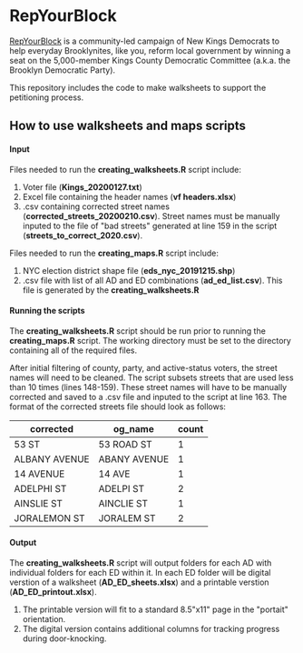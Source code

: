 # RepYourBlock

[RepYourBlock](https://www.repyourblock.com/) is a community-led campaign of New Kings Democrats to help everyday Brooklynites, like you, reform local government by winning a seat on the 5,000-member Kings County Democratic Committee (a.k.a. the Brooklyn Democratic Party).

This repository includes the code to make walksheets to support the petitioning process.


## How to use walksheets and maps scripts

#### Input
Files needed to run the **creating_walksheets.R** script include:
  1. Voter file (**Kings_20200127.txt**)
  2. Excel file containing the header names (**vf headers.xlsx**)
  3. .csv containing corrected street names (**corrected_streets_20200210.csv**). Street names must be manually inputed to the file of "bad streets" generated at line 159 in the script (**streets_to_correct_2020.csv**).
  
Files needed to run the **creating_maps.R** script include:
  1. NYC election district shape file (**eds_nyc_20191215.shp**)
  2. .csv file with list of all AD and ED combinations (**ad_ed_list.csv**). This file is generated by the **creating_walksheets.R**

#### Running the scripts
The **creating_walksheets.R** script should be run prior to running the **creating_maps.R** script. The working directory must be set to the directory containing all of the required files.

After initial filtering of county, party, and active-status voters, the street names will need to be cleaned. The script subsets streets that are used less than 10 times (lines 148-159). These street names will have to be manually corrected and saved to a .csv file and inputed to the script at line 163. The format of the corrected streets file should look as follows: 

|corrected	| og_name	| count|
|----------|---------|--------|
|53 ST	| 53 ROAD ST	| 1|
|ALBANY AVENUE	| ABANY AVENUE |	1|
|14 AVENUE	| 14 AVE |	1|
|ADELPHI ST	|ADELPI ST |	2|
|AINSLIE ST	|AINCLIE ST |	1|
|JORALEMON ST|JORALEM ST |	2|


#### Output
The **creating_walksheets.R** script will output folders for each AD with individual folders for each ED within it. In each ED folder will be digital verstion of a walksheet (**AD_ED_sheets.xlsx**) and a printable verstion (**AD_ED_printout.xlsx**). 

  1. The printable version will fit to a standard 8.5"x11" page in the "portait" orientation. 
  2. The digital version contains additional columns for tracking progress during door-knocking.

